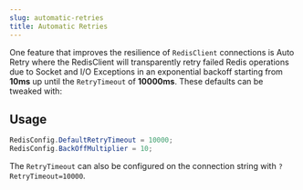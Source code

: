 ```yaml
---
slug: automatic-retries
title: Automatic Retries
---
```


One feature that improves the resilience of `RedisClient` connections is Auto Retry where the RedisClient will transparently retry failed Redis operations due to Socket and I/O Exceptions in an exponential backoff starting from
**10ms** up until the `RetryTimeout` of **10000ms**. These defaults can be tweaked with:

## Usage

```csharp
RedisConfig.DefaultRetryTimeout = 10000;
RedisConfig.BackOffMultiplier = 10;
```

The `RetryTimeout` can also be configured on the connection string with `?RetryTimeout=10000`.
